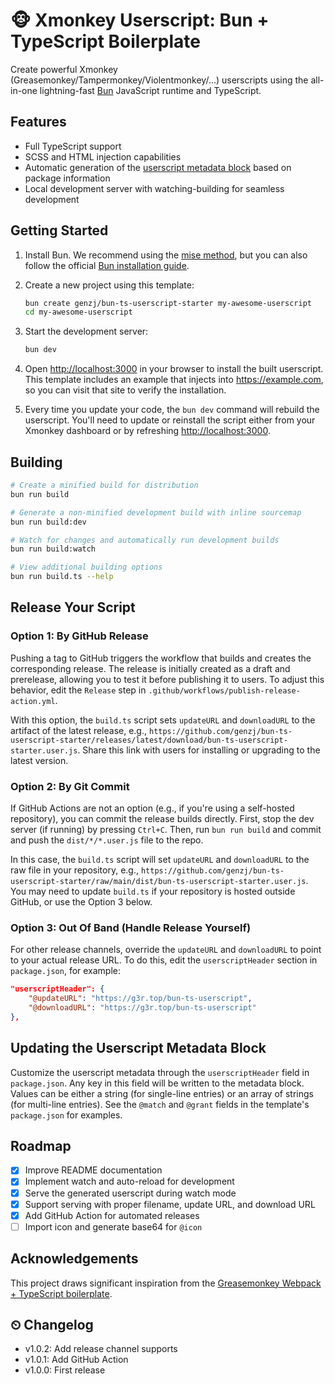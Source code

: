 # 🐵 Xmonkey Userscript: Bun + TypeScript Boilerplate

Create powerful Xmonkey (Greasemonkey/Tampermonkey/Violentmonkey/...) userscripts using the all-in-one lightning-fast [Bun](https://bun.sh) JavaScript runtime and TypeScript.

## Features

* Full TypeScript support
* SCSS and HTML injection capabilities
* Automatic generation of the [userscript metadata block](https://violentmonkey.github.io/api/metadata-block/) based on package information
* Local development server with watching-building for seamless development

## Getting Started

1. Install Bun. We recommend using the [mise method](https://mise.jdx.dev/lang/bun.html), but you can also follow the official [Bun installation guide](https://bun.sh/docs/installation).

2. Create a new project using this template:

    ```sh
    bun create genzj/bun-ts-userscript-starter my-awesome-userscript
    cd my-awesome-userscript
    ```

3. Start the development server:

    ```sh
    bun dev
    ```

4. Open <http://localhost:3000> in your browser to install the built userscript. This template includes an example that injects into <https://example.com>, so you can visit that site to verify the installation.

5. Every time you update your code, the `bun dev` command will rebuild the userscript. You'll need to update or reinstall the script either from your Xmonkey dashboard or by refreshing <http://localhost:3000>.

## Building

```bash
# Create a minified build for distribution
bun run build

# Generate a non-minified development build with inline sourcemap
bun run build:dev

# Watch for changes and automatically run development builds
bun run build:watch

# View additional building options
bun run build.ts --help
```

## Release Your Script

### Option 1: By GitHub Release

Pushing a tag to GitHub triggers the workflow that builds and creates the
corresponding release. The release is initially created as a draft and
prerelease, allowing you to test it before publishing it to users. To adjust
this behavior, edit the `Release` step in
`.github/workflows/publish-release-action.yml`.

With this option, the `build.ts` script sets `updateURL` and `downloadURL` to
the artifact of the latest release, e.g.,
`https://github.com/genzj/bun-ts-userscript-starter/releases/latest/download/bun-ts-userscript-starter.user.js`.
Share this link with users for installing or upgrading to the latest version.

### Option 2: By Git Commit

If GitHub Actions are not an option (e.g., if you're using a self-hosted
repository), you can commit the release builds directly. First, stop the dev
server (if running) by pressing `Ctrl+C`. Then, run `bun run build` and commit
and push the `dist/*/*.user.js` file to the repo.

In this case, the `build.ts` script will set `updateURL` and `downloadURL` to
the raw file in your repository, e.g.,
`https://github.com/genzj/bun-ts-userscript-starter/raw/main/dist/bun-ts-userscript-starter.user.js`.
You may need to update `build.ts` if your repository is hosted outside GitHub,
or use the Option 3 below.

### Option 3: Out Of Band (Handle Release Yourself)

For other release channels, override the `updateURL` and `downloadURL` to point
to your actual release URL. To do this, edit the `userscriptHeader` section in
`package.json`, for example:

```json
"userscriptHeader": {
    "@updateURL": "https://g3r.top/bun-ts-userscript",
    "@downloadURL": "https://g3r.top/bun-ts-userscript"
},
```

## Updating the Userscript Metadata Block

Customize the userscript metadata through the `userscriptHeader` field in `package.json`. Any key in this field will be written to the metadata block. Values can be either a string (for single-line entries) or an array of strings (for multi-line entries). See the `@match` and `@grant` fields in the template's `package.json` for examples.

## Roadmap

* [x] Improve README documentation
* [x] Implement watch and auto-reload for development
* [x] Serve the generated userscript during watch mode
* [x] Support serving with proper filename, update URL, and download URL
* [x] Add GitHub Action for automated releases
* [ ] Import icon and generate base64 for `@icon`

## Acknowledgements

This project draws significant inspiration from the [Greasemonkey Webpack + TypeScript boilerplate](https://github.com/tarkant/greasemonkey-webpack-typescript-boilerplate).

## ⏲ Changelog

* v1.0.2: Add release channel supports
* v1.0.1: Add GitHub Action
* v1.0.0: First release
